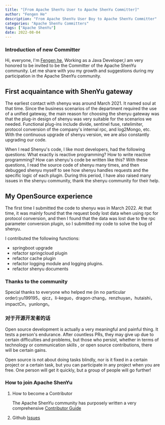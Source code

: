```yaml
---
title: "[From Apache ShenYu User to Apache ShenYu Committer]"
author: "Fengen He"
description: "From Apache ShenYu User Boy to Apache ShenYu Committer"
categories: "Apache ShenYu Committers"
tags: ["Apache ShenYu"]
date: 2022-08-04
---  
```


### Introduction of new Committer

Hi, everyone, I'm [Fengen he](https://github.com/moremind), Working as a Java Developer,I am very honored to be invited to be the Committer of the Apache ShenYu community. Let me share with you my growth and suggestions during my participation in the Apache ShenYu community.

## First acquaintance with ShenYu gateway

The earliest contact with shenyu was around March 2021. It named soul at that time. Since the business scenarios of the department required the use of a unified gateway, the main reason for choosing the shenyu gateway was that the plug-in design of shenyu was very suitable for the scenarios we needed. Functional plug-ins include divide, sentinel fuse, ratelimiter, protocol conversion of the company's internal rpc, and log2Mongo, etc. With the continuous upgrade of shenyu version, we are also constantly upgrading our code.

When I read Shenyu's code, I like most developers, had the following questions: What exactly is reactive programming? How to write reactive programming? How can shenyu's code be written like this? With these questions, I read the source code of shenyu many times, and then debugged shenyu myself to see how shenyu handles requests and the specific logic of each plugin. During this period, I have also raised many issues in the shenyu community, thank the shenyu community for their help.

## My OpenSource experience

The first time I submitted the code to shenyu was in March 2022. At that time, it was mainly found that the request body lost data when using rpc for protocol conversion, and then I found that the data was lost due to the rpc parameter conversion plugin, so I submitted my code to solve the bug of shenyu. 

I contributed the following functions:
- springboot upgrade
- refactor springcloud plugin
- refactor cache plugin
- refactor logging module and logging plugins.
- refactor shenyu documents

### Thanks to the community

Special thanks to everyone who helped me (in no particular order):yu199195，qicz，li-keguo，dragon-zhang，renzhuyan，hutaishi，impactCn，yunlongn。

### 对于开源开发者的话

Open source development is actually a very meaningful and painful thing. It tests a person's endurance. After countless PRs, they may give up due to certain difficulties and problems, but those who persist, whether in terms of technology or communication skills , or open source contributions, there will be certain gains.

Open source is not about doing tasks blindly, nor is it fixed in a certain project or a certain task, but you can participate in any project when you are free. One person will get it quickly, but a group of people will go further!

### How to join Apache ShenYu

1. How to become a Contributor

   The Apache ShenYu community has purposely written a very comprehensive [Contributor Guide](https://ShenYu.apache.org/community/contributor-guide/)

2. Github [Issues](https://github.com/apache/incubator-ShenYu/issues)